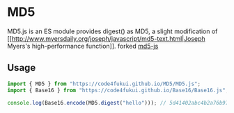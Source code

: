 # MD5

MD5.js is an ES module provides digest() as MD5, a slight modification of [[http://www.myersdaily.org/joseph/javascript/md5-text.html|Joseph Myers's high-performance function]]. forked [md5-js](https://github.com/wbond/md5-js)

## Usage

```js
import { MD5 } from "https://code4fukui.github.io/MD5/MD5.js";
import { Base16 } from "https://code4fukui.github.io/Base16/Base16.js";

console.log(Base16.encode(MD5.digest("hello"))); // 5d41402abc4b2a76b9719d911017c592
```
